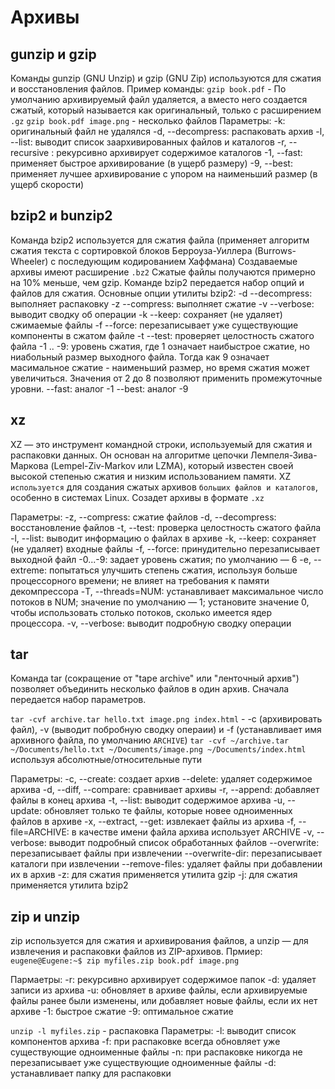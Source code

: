 # Архивы
## gunzip и gzip
Команды gunzip (GNU Unzip) и gzip (GNU Zip) используются для сжатия и восстановления файлов. Пример команды:
`gzip book.pdf` - По умолчанию архивируемый файл удаляется, а вместо него создается сжатый, который называется как оригинальный, только с расширением `.gz`
`gzip book.pdf image.png` - несколько файлов
Параметры:
-k: оригинальный файл не удалялся
-d, --decompress: распаковать архив
-l, --list: выводит список заархивированных файлов и каталогов
-r, --recursive : рекурсивно архивирует содержимое каталогов
-1, --fast: применяет быстрое архивирование (в ущерб размеру)
-9, --best: применяет лучшее архивирование с упором на наименьший размер (в ущерб скорости)
## bzip2 и bunzip2
Команда bzip2 используется для сжатия файла (применяет алгоритм сжатия текста с сортировкой блоков Берроуза-Уиллера (Burrows-Wheeler) с последующим кодированием Хаффмана)
Создаваемые архивы имеют расширение `.bz2`
Cжатые файлы получаются примерно на 10% меньше, чем gzip.
Команде bzip2 передается набор опций и файлов для сжатия. Основные опции утилиты bzip2:
-d --decompress: выполняет распаковку
-z --compress: выполняет сжатие
-v --verbose: выводит сводку об операции
-k --keep: сохраняет (не удаляет) сжимаемые файлы
-f --force: перезаписывает уже существующие компоненты в сжатом файле
-t --test: проверяет целостность сжатого файла
-1 .. -9: уровень сжатия, где 1 означает наибыстрое сжатие, но ниабольный размер выходного файла. Тогда как 9 означает масимальное сжатие - наименьший размер, но время сжатия может увеличиться. Значения от 2 до 8 позволяют применить промежуточные уровни.
--fast: аналог -1
--best: аналог -9
## xz
XZ — это инструмент командной строки, используемый для сжатия и распаковки данных. 
Он основан на алгоритме цепочки Лемпеля-Зива-Маркова (Lempel-Ziv-Markov или LZMA), который известен своей высокой степенью сжатия и низким использованием памяти. 
XZ `используется` для создания сжатых архивов `больших файлов и каталогов`, особенно в системах Linux.
Созадет архивы в формате `.xz`

Параметры:
-z, --compress: сжатие файлов
-d, --decompress: восстановление файлов
-t, --test: проверка целостность сжатого файла
-l, --list: выводит информацию о файлах в архиве
-k, --keep: сохраняет (не удаляет) входные файлы
-f, --force: принудительно перезаписывает выходной файл
-0...-9: задает уровень сжатия; по умолчанию — 6
-e, --extreme: попытаться улучшить степень сжатия, используя больше процессорного времени; не влияет на требования к памяти декомпрессора
-T, --threads=NUM: устанавливает максимальное число потоков в NUM; значение по умолчанию — 1; установите значение 0, чтобы использовать столько потоков, сколько имеется ядер процессора.
-v, --verbose: выводит подробную сводку операции
## tar
Команда tar (сокращение от "tape archive" или "ленточный архив") позволяет объединить несколько файлов в один архив. 
Сначала передается набор параметров.

`tar -cvf archive.tar hello.txt image.png index.html` - -c (архивировать файл), -v (выводит побробную сводку операии) и -f (устанавливает имя архивного файла, по умолчанию `ARCHIVE`)
`tar -cvf ~/archive.tar ~/Documents/hello.txt ~/Documents/image.png ~/Documents/index.html` используя абсолютные/относительные пути

Параметры:
-c, --create: создает архив
--delete: удаляет содержимое архива
-d, --diff, --compare: сравнивает архивы
-r, --append: добавляет файлы в конец архива
-t, --list: выводит содержимое архива
-u, --update: обновляет только те файлы, которые новее одноименных файлов в архиве
-x, --extract, --get: извлекает файлы из архива
-f, --file=ARCHIVE: в качестве имени файла архива использует ARCHIVE
-v, --verbose: выводит подробный список обработанных файлов
--overwrite: перезаписывает файлы при извлечении
--overwrite-dir: перезаписывает каталоги при извлечении
--remove-files: удаляет файлы при добавлении их в архив
-z: для сжатия применяется утилита gzip
-j: для сжатия применяется утилита bzip2

## zip и unzip
zip используется для сжатия и архивирования файлов, а unzip — для извлечения и распаковки файлов из ZIP-архивов.
Прмиер:
`eugene@Eugene:~$ zip myfiles.zip book.pdf image.png`

Пармаетры:
-r: рекурсивно архивирует содержимое папок
-d: удаляет записи из архива
-u: обновляет в архиве файлы, если архивируемые файлы ранее были изменены, или добавляет новые файлы, если их нет архиве
-1: быстрое сжатие
-9: оптимальное сжатие

`unzip -l myfiles.zip` - распаковка
Параметры:
-l: выводит список компонентов архива
-f: при распаковке всегда обновляет уже существующие одноименные файлы
-n: при распаковке никогда не перезаписывает уже существующие одноименные файлы
-d: устанавливает папку для распаковки